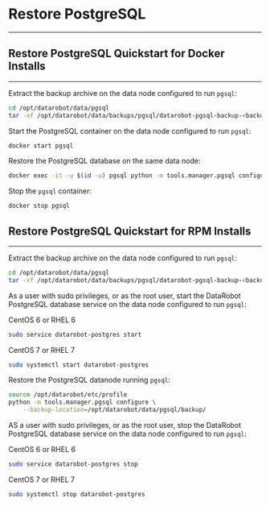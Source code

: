 <a name="restore-pgsql"></a>
# Restore PostgreSQL
--------------------

<a name="restore-pgsql-quickstart-docker"></a>
## Restore PostgreSQL Quickstart for Docker Installs
----------------------------------------------------
Extract the backup archive on the data node configured to run `pgsql`:
```bash
cd /opt/datarobot/data/pgsql
tar -xf /opt/datarobot/data/backups/pgsql/datarobot-pgsql-backup-<backup_date>.tar
```

Start the PostgreSQL container on the data node configured to run `pgsql`:
```bash
docker start pgsql
```

Restore the PostgreSQL database on the same data node:
```bash
docker exec -it -u $(id -u) pgsql python -m tools.manager.pgsql configure --backup-location /opt/datarobot-runtime/data/postgresql/backup/
```

Stop the `pgsql` container:
```bash
docker stop pgsql
```

<a name="restore-pgsql-quickstart-rpm"></a>
## Restore PostgreSQL Quickstart for RPM Installs
-------------------------------------------------
Extract the backup archive on the data node configured to run `pgsql`:
```bash
cd /opt/datarobot/data/pgsql
tar -xf /opt/datarobot/data/backups/pgsql/datarobot-pgsql-backup-<backup_date>.tar
```

As a user with sudo privileges, or as the root user, start the DataRobot PostgreSQL database service on the data node configured to run `pgsql`:

CentOS 6 or RHEL 6
```bash
sudo service datarobot-postgres start
```

CentOS 7 or RHEL 7
```bash
sudo systemctl start datarobot-postgres
```

Restore the PostgreSQL datanode running `pgsql`:
```bash
source /opt/datarobot/etc/profile
python -m tools.manager.pgsql configure \
    --backup-location=/opt/datarobot/data/pgsql/backup/
```

AS a user with sudo privileges, or as the root user, stop the DataRobot PostgreSQL database service on the data node configured to run `pgsql`:

CentOS 6 or RHEL 6
```bash
sudo service datarobot-postgres stop
```

CentOS 7 or RHEL 7
```bash
sudo systemctl stop datarobot-postgres
```
